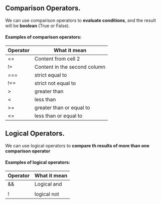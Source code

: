 ## Comparison Operators.

We can use comparison operators to **evaluate conditions**, and the result will be **boolean** (True or False).

#### Examples of comparison operators:

Operator | What it mean
------------ | -------------
== | Content from cell 2
!= | Content in the second column
=== | strict equal to 
!== | strict not equal to 
> | greater than 
< | less than
>= | greater than or equal to
<= | less than or equal to



## Logical Operators.

We can use logical operators to **compare th results of more than one comparison operator**

#### Examples of logical operators:

Operator | What it mean
------------ | -------------
&& | Logical and 
 || | Logical or
! | logical not

